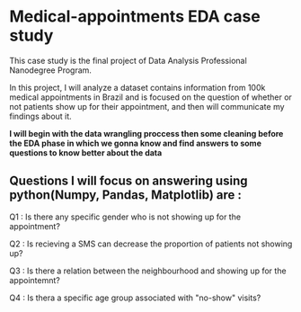 # Medical-appointments EDA case study

This case study is the final project of Data Analysis Professional Nanodegree Program.


In this project, I will analyze a dataset contains information from 100k medical appointments in Brazil and is focused on the question of whether or not patients show up for their appointment, and then will communicate my findings about it.

**I will begin with the data wrangling proccess then some cleaning before the EDA phase in which we gonna know and find answers to some questions to know better about the data**


Questions I will focus on answering using python(Numpy, Pandas, Matplotlib) are :
--
Q1 : Is there any specific gender who is not showing up for the appointment?

Q2 : Is recieving a SMS can decrease the proportion of patients not showing up?

Q3 : Is there a relation between the neighbourhood and showing up for the appointemnt?

Q4 : Is thera a specific age group associated with "no-show" visits?


